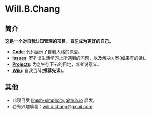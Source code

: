 # Will.B.Chang

## 简介
**这是一个对自我认知管理的项目，旨在成为更好的自己。**
- [**Code**](https://will-b-chang.github.io/Will.B.Chang): 代码展示了自我人格的原型。
- [**Issues**](https://github.com/will-b-chang/Will.B.Chang/issues): 罗列出生活学习上所遇到的问题，以及解决方案(如果有的话)。
- [**Projects**](https://github.com/will-b-chang/Will.B.Chang/projects): 为之生存下去的目地，或者说意义。
- [**Wiki**](https://github.com/will-b-chang/Will.B.Chang/wiki): 自我百科(**推荐先读**)。

## 其他
- 此项目受 [linesh-simplicity.github.io](https://github.com/linesh-simplicity/linesh-simplicity.github.io) 启发。
- 若有兴趣聊聊：[will.b.chang@gmail.com](mailto:will.b.chang@gmail.com)